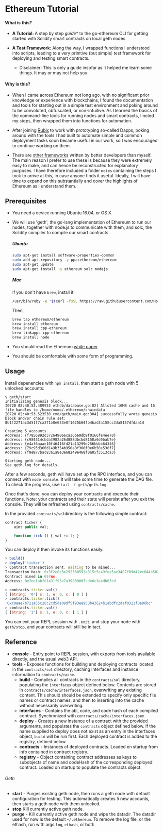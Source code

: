 # Ethereum Tutorial 

#### What is this?
* **A Tutorial:** A step by step *guide** to the go-ethereum CLI for getting started with Solidity smart contracts on local geth nodes.
* **A Test Framework:** Along the way, I wrapped functions I understood into scripts, leading to a very primtive (but simple) test framework for deploying and testing smart contracts.

    * Disclaimer: This is only a guide insofar as it helped me learn some things. It may or may not help you. 

#### Why is this?

* When I came across Ethereum not long ago, with no significant prior knowledge or experience with blockchains, I found the documentation and tools for starting out in a simple test environment and poking around to be convoluted, obfuscated, or non-intuitive. As I learned the basics of the command-line tools for running nodes and smart contracts, I noted my steps, then wrapped them into functions for automation. 

* After joining [Rubix](https://rubixbydeloitte.com) to work with prototyping so-called Dapps, poking around with the tools I had built to automate simple and common deployment tasks soon became useful in our work, so I was encouraged to continue working on them.


* There are [other frameworks](http://ethereum.stackexchange.com/questions/607/how-to-unit-test-smart-contracts)
written by better developers than myself. The main reason I prefer to use these is because they were extremely easy to make, and can hence be reconstructed for explanatory purposes. I have therefore included a folder `notes` containing the steps I took to arrive at this, in case anyone finds it useful. Ideally, I will have time to expand on this substantially and cover the highlights of Ethereum as I understand them.

## Prerequisites

* You need a device running Ubuntu 16.04, or OS X.
* We will use 'geth', the go-lang implementation of Ethereum to run our nodes, together with node.js to communicate with them, and solc, the Solidity compiler to compile our smart contracts.

    ##### Ubuntu 
    ```bash
    sudo apt-get install software-properties-common
    sudo add-apt-repository -y ppa:ethereum/ethereum
    sudo apt-get update
    sudo apt-get install -y ethereum solc nodejs
    ```
    ##### Mac
    If you don't have `brew`, install it:

    ```bash
    /usr/bin/ruby -e "$(curl -fsSL https://raw.githubusercontent.com/Homebrew/install/master/install)"
    ```
    Then,

    ```bash
    brew tap ethereum/ethereum
    brew install ethereum
    brew install cpp-ethereum
    brew linkapps cpp-ethereum
    brew install node
    ```

* You should read the Ethereum [white paper](https://github.com/ethereum/wiki/wiki/White-Paper).
* You should be comfortable with some form of programming.



## Usage

Install depenencies with `npm install`, then start a geth node with 5 unlocked accounts:

```
$ geth/start
Initializing genesis block...
I0720 02:40:53.489953 ethdb/database.go:82] Alloted 16MB cache and 16 file handles to /home/momo/.ethereum/chaindata
I0720 02:40:53.523530 cmd/geth/main.go:304] successfully wrote genesis block and/or chain rule set: 8b1f2271ac3d51f7ca371b8e633e8f1625b64fb4bad3a158cc3da8157dfdaa14

Creating 5 accounts...
Address: {f7856892d372649066ca36b69db9f0166fe4ee70}
Address: {c984314cbda3982a26d088dbcbd8150a6d0bab7e}
Address: {e4af6aaae10f46416fd21a13299d256bbbb64346}
Address: {79c95d366d149b354b950a8f360f0e6b50e538f7}
Address: {f9e877bac83a1a8e3e68249e468f0a05f3513ca3}

Starting geth node...
See geth.log for details.
```

After a few seconds, geth will have set up the RPC interface, and you can connect with `node console`. It will take some time to generate
the DAG file. To check the progress, use `tail -f geth/geth.log`. <br>

Once that's done, you can deploy your contracts and execute their functions. Note: your contracts 
and their state will persist after you exit the console. They will be refreshed using `contracts/cache`.

In the provided `contracts/sol`directory is the following simple contract:

```javascript
contract ticker {
    uint public val;

    function tick () { val += 1; }
}
```

You can deploy it then invoke its functions easily.

```javascript
> build()
> deploy('ticker')
> Contract transaction sent. Waiting to be mined...
Transaction Hash: 0x3f2c8e3e292330592e815c5c49fee5ae3487f09d42ec644b50269992fabbc7f1
Contract mined in 657ms.
Address: 0x7ee1abfd1491f93e7a39809007cde0e3e4db03cd

> contracts.ticker.val()
{ [String: '0'] s: 1, e: 0, c: [ 0 ] }
> contracts.ticker.tick()
'0xc9aae7b721a55c26c2cd5de09df5f93ee950b43624b1abdfc2daf0321f8e90bc'
> contracts.ticker.val()
{ [String: '1'] s: 1, e: 0, c: [ 1 ] }
```

You can exit your REPL session with `.exit`, and stop your node with `geth/stop`, and your contracts will still be in tact.


## Reference

* **console** - Entry point to REPL session, with exports from tools available directly, and the usual web3 API.
* **tools** - Exposes functions for building and deploying contracts located in the `contracts/sol` directory, caching interfaces and instance information to `contracts/cache`.
    * **build** - Compiles all contracts in the `contracts/sol` directory, populating the `interfaces` object defined below. Contents are stored in `contracts/cache/interfaces.json`, overwriting any existing content. This should should be extended to specify only specific file names or contract names, and then to inserting into the cache without necessarily overwriting.
    * **interfaces** - Contains the abi, code, and code hash of each compiled contract. Synchronized with `contracts/cache/interfaces.json`.
    * **deploy** - Creates a new instance of a contract with the provided arguments, and populates the `contracts` object defined below. If the name supplied to deploy does not exist as an entry in the interfaces object, `build` will be run first. Each deployed contract is added to the registry, defined below. 
    * **contracts** -  Instances of deployed contracts. Loaded on startup from info contained in contract registry.
  * **registry** - Object containing contract addresses as keys to subobjects of name and codeHash of the corresponding deployed contract. Loaded on startup to populate the contracts object.

###### Geth

* **start** - Purges existing geth node, then runs a geth node with default configuration for testing. This automatically creates 5 new accounts, then starts a geth node with them unlocked. 
* **stop** Kill currently active geth node.
* **purge** - Kill currently active geth node and wipe the datadir. The datadir used for now is the default `~/.ethereum`. To remove the log file, or the ethash, run with args `log`, `ethash`, or both. 
